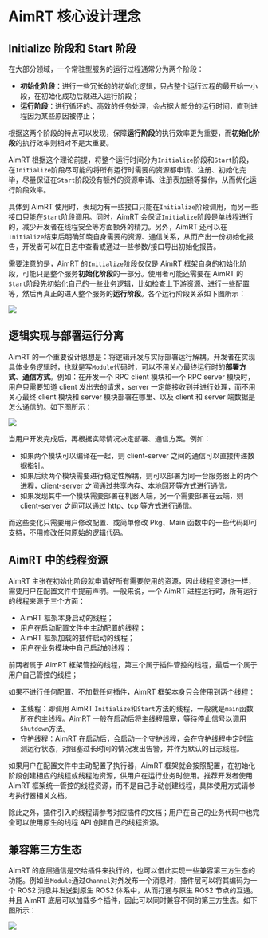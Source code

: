 # AimRT 核心设计理念

## Initialize 阶段和 Start 阶段

在大部分领域，一个常驻型服务的运行过程通常分为两个阶段：

- **初始化阶段**：进行一些冗长的的初始化逻辑，只占整个运行过程的最开始一小段，在初始化成功后就进入运行阶段；
- **运行阶段**：进行循环的、高效的任务处理，会占据大部分的运行时间，直到进程因为某些原因被停止；

根据这两个阶段的特点可以发现，保障**运行阶段**的执行效率更为重要，而**初始化阶段**的执行效率则相对不是太重要。

AimRT 根据这个理论前提，将整个运行时间分为`Initialize`阶段和`Start`阶段，在`Initialize`阶段尽可能的将所有运行时需要的资源都申请、注册、初始化完毕，尽量保证在`Start`阶段没有额外的资源申请、注册表加锁等操作，从而优化运行阶段效率。

具体到 AimRT 使用时，表现为有一些接口只能在`Initialize`阶段调用，而另一些接口只能在`Start`阶段调用。同时，AimRT 会保证`Initialize`阶段是单线程进行的，减少开发者在线程安全等方面额外的精力。另外，AimRT 还可以在`Initialize`结束后明确知晓自身需要的资源、通信关系，从而产出一份初始化报告，开发者可以在日志中查看或通过一些参数/接口导出初始化报告。

需要注意的是，AimRT 的`Initialize`阶段仅仅是 AimRT 框架自身的初始化阶段，可能只是整个服务**初始化阶段**的一部分。使用者可能还需要在 AimRT 的`Start`阶段先初始化自己的一些业务逻辑，比如检查上下游资源、进行一些配置等，然后再真正的进入整个服务的**运行阶段**。各个运行阶段关系如下图所示：

![](./picture/pic_6.png)

## 逻辑实现与部署运行分离

AimRT 的一个重要设计思想是：将逻辑开发与实际部署运行解耦。开发者在实现具体业务逻辑时，也就是写`Module`代码时，可以不用关心最终运行时的**部署方式**、**通信方式**。例如：在开发一个 RPC client 模块和一个 RPC server 模块时，用户只需要知道 client 发出去的请求，server 一定能接收到并进行处理，而不用关心最终 client 模块和 server 模块部署在哪里、以及 client 和 server 端数据是怎么通信的。如下图所示：

![](./picture/pic_1.jpg)

当用户开发完成后，再根据实际情况决定部署、通信方案。例如：

- 如果两个模块可以编译在一起，则 client-server 之间的通信可以直接传递数据指针。
- 如果后续两个模块需要进行稳定性解耦，则可以部署为同一台服务器上的两个进程，client-server 之间通过共享内存、本地回环等方式进行通信。
- 如果发现其中一个模块需要部署在机器人端，另一个需要部署在云端，则 client-server 之间可以通过 http、tcp 等方式进行通信。

而这些变化只需要用户修改配置、或简单修改 Pkg、Main 函数中的一些代码即可支持，不用修改任何原始的逻辑代码。

## AimRT 中的线程资源

AimRT 主张在初始化阶段就申请好所有需要使用的资源，因此线程资源也一样，需要用户在配置文件中提前声明。一般来说，一个 AimRT 进程运行时，所有运行的线程来源于三个方面：

- AimRT 框架本身启动的线程；
- 用户在启动配置文件中主动配置的线程；
- AimRT 框架加载的插件启动的线程；
- 用户在业务模块中自己启动的线程；

前两者属于 AimRT 框架管控的线程，第三个属于插件管控的线程，最后一个属于用户自己管控的线程；

如果不进行任何配置、不加载任何插件，AimRT 框架本身只会使用到两个线程：

- 主线程：即调用 AimRT `Initialize`和`Start`方法的线程，一般就是`main`函数所在的主线程。AimRT 一般在启动后将主线程阻塞，等待停止信号以调用`Shutdown`方法。
- 守护线程：AimRT 在启动后，会启动一个守护线程，会在守护线程中定时监测运行状态，对阻塞过长时间的情况发出告警，并作为默认的日志线程。

如果用户在配置文件中主动配置了执行器，AimRT 框架就会按照配置，在初始化阶段创建相应的线程或线程池资源，供用户在运行业务时使用。推荐开发者使用 AimRT 框架统一管控的线程资源，而不是自己手动创建线程，具体使用方式请参考执行器相关文档。

除此之外，插件引入的线程请参考对应插件的文档；用户在自己的业务代码中也完全可以使用原生的线程 API 创建自己的线程资源。

## 兼容第三方生态

AimRT 的底层通信是交给插件来执行的，也可以借此实现一些兼容第三方生态的功能。例如当`Module`通过`Channel`对外发布一个消息时，插件层可以将其编码为一个 ROS2 消息并发送到原生 ROS2 体系中，从而打通与原生 ROS2 节点的互通。并且 AimRT 底层可以加载多个插件，因此可以同时兼容不同的第三方生态。如下图所示：

![](./picture/pic_2.jpg)
